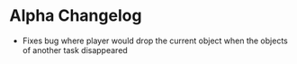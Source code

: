 # Alpha Changelog

- Fixes bug where player would drop the current object when the objects of another task disappeared